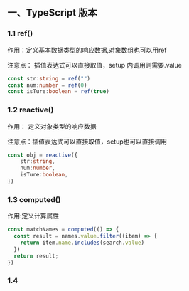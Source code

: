 ## 一、TypeScript 版本

### 1.1 ref()

作用：定义基本数据类型的响应数据,对象数组也可以用ref

注意点： 插值表达式可以直接取值，setup 内调用则需要.value

```typescript
const str:string = ref("")
const num:number = ref(0)
const isTure:boolean = ref(true)
```

### 1.2 reactive()

作用： 定义对象类型的响应数据

注意点：插值表达式可以直接取值，setup也可以直接调用

```typescript
const obj = reactive({
    str:string,
    num:number,
    isTure:boolean,
})
```

### 1.3 computed()

作用:定义计算属性

```typescript
const matchNames = computed(() => {
  const result = names.value.filter((item) => { 
    return item.name.includes(search.value) 
  })
  return result;
})
```

### 1.4
